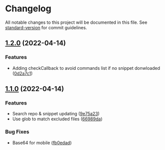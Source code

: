 # Changelog

All notable changes to this project will be documented in this file. See [standard-version](https://github.com/conventional-changelog/standard-version) for commit guidelines.

## [1.2.0](https://github.com/Mara-Li/obsidian-snippet-downloader/compare/1.1.0...1.2.0) (2022-04-14)


### Features

* Adding checkCallback to avoid commands list if no snippet donwloaded ([0d2a7c1](https://github.com/Mara-Li/obsidian-snippet-downloader/commit/0d2a7c1e73af1ac46e9f6e96b425fc30835866a4))

## [1.1.0](https://github.com/Mara-Li/obsidian-snippet-downloader/compare/1.0.0...1.1.0) (2022-04-14)


### Features

* Search repo & snippet updating ([9e75a23](https://github.com/Mara-Li/obsidian-snippet-downloader/commit/9e75a2330cbe72da27cc8b770ad05708da7ad2c1))
* Use glob to match excluded files ([66989da](https://github.com/Mara-Li/obsidian-snippet-downloader/commit/66989da74cafa496f3f2b052ca98f840eaa79160))


### Bug Fixes

* Base64 for mobile ([fb0edad](https://github.com/Mara-Li/obsidian-snippet-downloader/commit/fb0edad15715874e3ed48d11ecd314ae4646d0a5))
